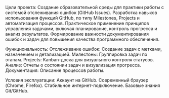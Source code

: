 Цели проекта:
Создание образовательной среды для практики работы с системой отслеживания ошибок (GitHub Issues).
Разработка навыков использования функций GitHub, по типу Milestones, Projects и автоматизация процессов.
Практическое применение принципов управления задачами, включая планирование, контроль прогресса и анализ результатов.
Формирование важности документирования ошибок и задач для повышения качества программного обеспечения.

Функциональность:
Отслеживание ошибок: Создание задач с метками, назначением и детализацией.
Милестоны: Группировка задач по этапам.
Projects: Kanban-доска для визуального контроля статусов.
Анализ: Отчеты о состоянии задач и визуализация прогресса.
Документация: Описание процессов работы.

Условия эксплуатации:
Аккаунт на GitHub.
Современный браузер (Chrome, Firefox).
Стабильное интернет-подключение.
Базовые знания Git/GitHub.
